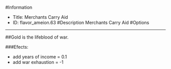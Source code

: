 #Information
 - Title: Merchants Carry Aid
 - ID: flavor_ameion.63
#Description
Merchants Carry Aid
#Options

___
##Gold is the lifeblood of war.

###Efects:<ul><li>add years of income = 0.1</li><li>add war exhaustion = -1</li></ul>
